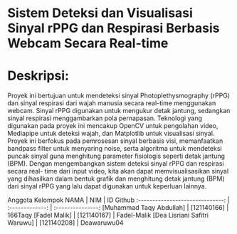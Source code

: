 # Sistem Deteksi dan Visualisasi Sinyal rPPG dan Respirasi Berbasis Webcam Secara Real-time

# Deskripsi:
Proyek ini bertujuan untuk mendeteksi sinyal Photoplethysmography (rPPG) dan sinyal respirasi dari
wajah manusia secara real-time menggunakan webcam. Sinyal rPPG digunakan untuk mengukur detak
jantung, sedangkan sinyal respirasi menggambarkan pola pernapasan. Teknologi yang digunakan pada
proyek ini mencakup OpenCV untuk pengolahan video, Mediapipe untuk deteksi wajah, dan Matplotlib
untuk visualisasi sinyal. Proyek ini berfokus pada pemrosesan sinyal berbasis visi, memanfaatkan
bandpass filter untuk menyaring noise, serta algoritma untuk mendeteksi puncak sinyal guna menghitung
parameter fisiologis seperti detak jantung (BPM).
Dengan mengembangkan sistem deteksi sinyal rPPG dan respirasi secara real-
time dari input video, kita akan dapat memvisualisasikan sinyal yang dihasilkan dalam bentuk grafik dan
menghitung detak jantung (BPM) dari sinyal rPPG yang lalu dapat digunakan untuk keperluan lainnya.


Anggota Kelompok
NAMA                             | NIM             | ID Github
:------------------------------: | :-------------: | :---------------:
[Muhammad Taqy Abdullah]         | [121140166]     | 166Taqy
[Fadel Malik]                    | [121140167]     | Fadel-Malik
[Dea Lisriani Safitri Waruwu]    | [121140208]     | Deawaruwu04
